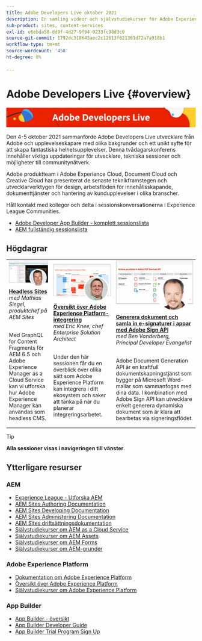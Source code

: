 ```yaml
---
title: Adobe Developers Live oktober 2021
description: En samling videor och självstudiekurser för Adobe Experience Manager Sites som levereras som en del av Adobe Developers Live event.
sub-product: sites, content-services
exl-id: e6ebda58-dd9f-4d27-9f94-0233fc98d3c0
source-git-commit: 1792dc318643aec2c12613f621361d72a7a918b1
workflow-type: tm+mt
source-wordcount: '458'
ht-degree: 8%

---
```


# Adobe Developers Live {#overview}

<img alt="Adobe Developers Live" src="/help/adobe-developers-live/assets/adl.png" />

Den 4-5 oktober 2021 sammanförde Adobe Developers Live utvecklare från Adobe och upplevelseskapare med olika bakgrunder och ett unikt syfte för att skapa fantastiska helhetsupplevelser. Denna tvådagarskonferens innehåller viktiga uppdateringar för utvecklare, tekniska sessioner och möjligheter till communitynätverk.

Adobe produktteam i Adobe Experience Cloud, Document Cloud och Creative Cloud har presenterat de senaste teknikframstegen och utvecklarverktygen för design, arbetsflöden för innehållsskapande, dokumenttjänster och hantering av kundupplevelser i olika branscher.

Håll kontakt med kollegor och delta i sessionskonversationerna i Experience League Communities.
* [Adobe Developer App Builder - komplett sessionslista](https://experienceleaguecommunities.adobe.com/t5/project-firefly-discussions/adobe-developers-live-october-2021-project-firefly-s-complete/td-p/425779)
* [AEM fullständig sessionslista](https://experienceleaguecommunities.adobe.com/t5/adobe-experience-manager/adobe-developers-live-october-2021-complete-session-list/m-p/423041#M120517)

## Högdagrar

<table>
  <tr>
   <td>
      <a href="headless.md">
      <img alt="Headless Sites" src="/help/adobe-developers-live/assets/mathias.png"/>
      </a>
      <div>
         <a href="headless.md"><strong>Headless Sites</strong></a>         
         <br/><em>med Mathias Siegel, produktchef på AEM Sites</em>
      </div>
      <p>
        <br/>
         Med GraphQL for Content Fragments för AEM 6.5 och Adobe Experience Manager as a Cloud Service kan vi utforska hur Adobe Experience Manager kan användas som headless CMS.
      </p>
     </td>   
     <td>
      <a href="aep-integration.md">
      <img alt="Översikt över Adobe Experience Platform-integrering" src="/help/adobe-developers-live/assets/eric.png"/>
      </a>
      <div>
         <a href="aep-integration.md"><strong>Översikt över Adobe Experience Platform-integrering</strong></a>
         <br/><em>med Eric Knee, chef Enterprise Solution Architect</em>
      </div>
      <p>
        <br/>
         Under den här sessionen får du en överblick över olika sätt som Adobe Experience Platform kan integrera i ditt ekosystem och saker att tänka på när du planerar integreringsarbetet.
      </p>
   </td>
   </td>
     <td>
      <a href="pdf-services-api.md">
      <img alt="Generera dokument och samla in e-signaturer i appar med Adobe Sign API" src="/help/adobe-developers-live/assets/ben.png"/>
      </a>
      <div>
         <a href="pdf-services-api.md"><strong>Generera dokument och samla in e-signaturer i appar med Adobe Sign API</strong></a>
         <br/><em>med Ben Vanderberg, Principal Developer Evangelist</em>
      </div>
      <p>
        <br/>
         Adobe Document Generation API är en kraftfull dokumentskapningstjänst som bygger på Microsoft Word-mallar som sammanfogas med dina data. I kombination med Adobe Sign API kan utvecklare enkelt generera dynamiska dokument som är klara att bearbetas via signeringsflödet.
      </p>
   </td> 
  </tr>
</table>

>[!TIP]
>
>**Alla sessioner visas i navigeringen till vänster**.

## Ytterligare resurser

### AEM

* [Experience League - Utforska AEM](https://experienceleague.adobe.com/#recommended/solutions/experience-manager)
* [AEM Sites Authoring Documentation](https://experienceleague.adobe.com/docs/experience-manager-65/authoring/home.html)
* [AEM Sites Developing Documentation](https://experienceleague.adobe.com/docs/experience-manager-65/developing/home.html)
* [AEM Sites Administering Documentation](https://experienceleague.adobe.com/docs/experience-manager-65/administering/home.html)
* [AEM Sites driftsättningsdokumentation](https://experienceleague.adobe.com/docs/experience-manager-65/deploying/home.html)
* [Självstudiekurser om AEM as a Cloud Service](https://experienceleague.adobe.com/docs/experience-manager-learn/cloud-service/overview.html)
* [Självstudiekurser om AEM Assets](https://experienceleague.adobe.com/docs/experience-manager-learn/assets/overview.html)
* [Självstudiekurser om AEM Forms](https://experienceleague.adobe.com/docs/experience-manager-learn/forms/overview.html)
* [Självstudiekurser om AEM-grunder](https://experienceleague.adobe.com/docs/experience-manager-learn/foundation/overview.html)

### Adobe Experience Platform

* [Dokumentation om Adobe Experience Platform](https://experienceleague.adobe.com/docs/experience-platform.html)
* [Översikt över Adobe Experience Platform](https://experienceleague.adobe.com/docs/experience-platform/landing/home.html)
* [Självstudiekurser om Adobe Experience Platform](https://experienceleague.adobe.com/docs/platform-learn/tutorials/overview.html?lang=sv)

### App Builder

* [App Builder - översikt](https://adobe.ly/aem-appbuilder)
* [App Builder Developer Guide](https://adobe.ly/appbuilder)
* [App Builder Trial Program Sign Up](https://adobe.ly/appbuilder-trial)
